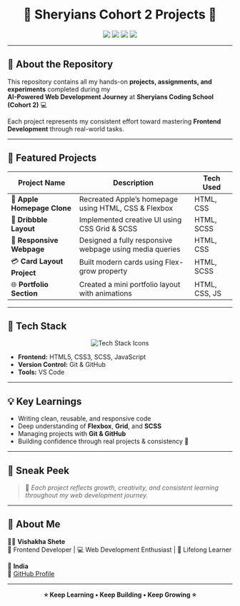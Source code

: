 <h1 align="center">🌟 Sheryians Cohort 2 Projects 🌟</h1>

<p align="center">
  <img src="https://img.shields.io/badge/Status-Active-brightgreen?style=flat-square" />
  <img src="https://img.shields.io/badge/Language-HTML%2C%20CSS%2C%20JS-blue?style=flat-square" />
  <img src="https://img.shields.io/badge/Framework-SCSS-orange?style=flat-square" />
  <img src="https://img.shields.io/badge/Batch-Sheryians%20Cohort%202-purple?style=flat-square" />
</p>

---

## 🧠 About the Repository  
This repository contains all my hands-on **projects, assignments, and experiments** completed during my  
**AI-Powered Web Development Journey** at **Sheryians Coding School (Cohort 2)** 💻  

Each project represents my consistent effort toward mastering **Frontend Development** through real-world tasks.

---

## 🚀 Featured Projects  
| Project Name | Description | Tech Used |
|---------------|-------------|------------|
| 🍎 **Apple Homepage Clone** | Recreated Apple’s homepage using HTML, CSS & Flexbox | HTML, CSS |
| 🎨 **Dribbble Layout** | Implemented creative UI using CSS Grid & SCSS | HTML, SCSS |
| 📱 **Responsive Webpage** | Designed a fully responsive webpage using media queries | HTML, CSS |
| 💳 **Card Layout Project** | Built modern cards using Flex-grow property | HTML, SCSS |
| 🌐 **Portfolio Section** | Created a mini portfolio layout with animations | HTML, CSS, JS |

---

## 🧰 Tech Stack  
<p align="center">
  <img src="https://skillicons.dev/icons?i=html,css,js,git,github,vscode" alt="Tech Stack Icons" />
</p>

- **Frontend:** HTML5, CSS3, SCSS, JavaScript  
- **Version Control:** Git & GitHub  
- **Tools:** VS Code  

---

## 💡 Key Learnings  
- Writing clean, reusable, and responsive code  
- Deep understanding of **Flexbox**, **Grid**, and **SCSS**  
- Managing projects with **Git & GitHub**  
- Building confidence through real projects & consistency 💪  

---

## 📸 Sneak Peek  
> 🌈 *Each project reflects growth, creativity, and consistent learning throughout my web development journey.*

---

## 🌟 About Me  
👩‍💻 **Vishakha Shete**  
💼 Frontend Developer | 💻 Web Development Enthusiast | 🌱 Lifelong Learner  

📍 **India**  
🔗 [GitHub Profile](https://github.com/vishakha-shete)

---

<p align="center">
  <b>⭐ Keep Learning • Keep Building • Keep Growing ⭐</b>
</p>
